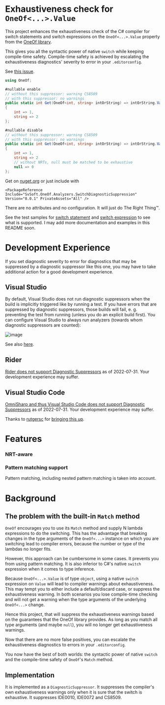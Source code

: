 # Exhaustiveness check for `OneOf<...>.Value`

This project enhances the exhaustiveness check of the C# compiler for switch statements and switch expressions on the `OneOf<...>.Value` property from the [OneOf library](https://github.com/mcintyre321/OneOf).

This gives you all the syntactic power of native `switch` while keeping compile-time safety. Compile-time safety is achieved by escalating the exhaustiveness diagnostics' severity to error in your `.editorconfig`.

See [this issue](https://github.com/mcintyre321/OneOf/issues/109).

```csharp
using OneOf;

#nullable enable
// without this suppressor: warning CS8509
// with this suppressor: no warnings
public static int Get(OneOf<int, string> intOrString) => intOrString.Value switch
{
    int => 1,
    string => 2
};

#nullable disable
// without this suppressor: warning CS8509
// with this suppressor: no warnings
public static int Get(OneOf<int, string> intOrString) => intOrString.Value switch
{
    int => 1,
    string => 2
    // without NRTs, null must be matched to be exhaustive
    null => 0 
};
```

Get on [nuget.org](https://www.nuget.org/packages/SvSoft.OneOf.Analyzers.SwitchDiagnosticSuppression) or just include with
```csproj
<PackageReference Include="SvSoft.OneOf.Analyzers.SwitchDiagnosticSuppression" Version="0.0.1" PrivateAssets="All" />
```

There are no attributes and no configuration.
It will just do The Right Thing™.

See the test samples for [switch statement](https://github.com/shuebner/OneOfDiagnosticSuppressor/blob/main/OneOfDiagnosticSuppressor.Tests/SwitchStatementSuppressorTests.cs) and [switch expression](https://github.com/shuebner/OneOfDiagnosticSuppressor/blob/main/OneOfDiagnosticSuppressor.Tests/SwitchExpressionSuppressorTests.cs) to see what is supported.
I may add more documentation and examples in this README soon.

# Development Experience

If you set diagnostic severity to error for diagnostics that may be suppressed by a diagnostic suppressor like this one, you may have to take additional action for a good development experience.

## Visual Studio

By default, Visual Studio does not run diagnostic suppressors when the build is implicitly triggered like by running a test.
If you have errors that are suppressed by diagnostic suppressors, those builds will fail, e. g. preventing the test from running (unless you do an explicit build first).
You can configure Visual Studio to always run analyzers (towards whom diagnostic suppressors are counted):

![image](https://user-images.githubusercontent.com/1770684/182022215-23902b8a-2c01-4fe1-bb47-943fc7bda140.png)

See also [here](https://developercommunity2.visualstudio.com/t/Test-run-fails-build-because-Diagnostic/10023425).

## Rider

[Rider does not support Diagnostic Suppressors](https://youtrack.jetbrains.com/issue/RSRP-481121) as of 2022-07-31.
Your development experience may suffer.

## Visual Studio Code

[OmniSharp and thus Visual Studio Code does not support Diagnostic Suppressors](https://github.com/OmniSharp/omnisharp-roslyn/issues/1711) as of 2022-07-31.
Your development experience may suffer.

Thanks to [rutgersc](https://github.com/rutgersc) for [bringing this up](https://github.com/shuebner/OneOfDiagnosticSuppressor/issues/1).

# Features

### NRT-aware

### Pattern matching support

Pattern matching, including nested pattern matching is taken into account.

# Background

## The problem with the built-in `Match` method

`OneOf` encourages you to use its `Match` method and supply N lambda expressions to do the switching. This has the advantage that breaking changes in the type arguments of the `OneOf<...>` instance on which you are switching lead to compiler errors, because the number or type of the lambdas no longer fits.

However, this approach can be cumbersome in some cases.
It prevents you from using pattern matching.
It is also inferior to C#'s native `switch` expression when it comes to type inference.

Because `OneOf<...>.Value` is of type `object`, using a native `switch` expression on `Value` will lead to compiler warnings about exhaustiveness.
This may tempt you to either include a default/discard case, or suppress the exhaustiveness warning. In both scenarios you lose compile-time checking and will not get a warning when the type arguments of the underlying `OneOf<...>` change.

Hence this project, that will suppress the exhaustiveness warnings based on the guarantees that the OneOf library provides.
As long as you match all type arguments (and maybe `null`), you will no longer get exhaustiveness warnings.

Now that there are no more false positives, you can escalate the exhaustiveness diagnostics to errors in your `.editorconfig`.

You now have the best of both worlds: the syntactic power of native `switch` and the compile-time safety of `OneOf`'s `Match` method.

## Implementation

It is implemented as a `DiagnosticSuppressor`.
It suppresses the compiler's own exhaustiveness warnings only when it is sure that the switch is exhaustive.
It suppresses IDE0010, IDE0072 and CS8509.
